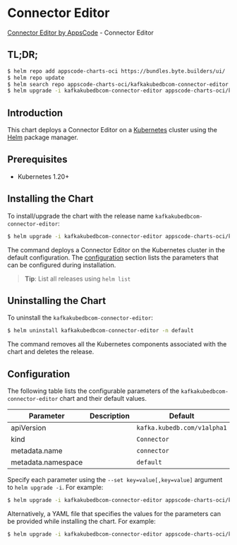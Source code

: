 # Connector Editor

[Connector Editor by AppsCode](https://appscode.com) - Connector Editor

## TL;DR;

```bash
$ helm repo add appscode-charts-oci https://bundles.byte.builders/ui/
$ helm repo update
$ helm search repo appscode-charts-oci/kafkakubedbcom-connector-editor --version=v0.7.0
$ helm upgrade -i kafkakubedbcom-connector-editor appscode-charts-oci/kafkakubedbcom-connector-editor -n default --create-namespace --version=v0.7.0
```

## Introduction

This chart deploys a Connector Editor on a [Kubernetes](http://kubernetes.io) cluster using the [Helm](https://helm.sh) package manager.

## Prerequisites

- Kubernetes 1.20+

## Installing the Chart

To install/upgrade the chart with the release name `kafkakubedbcom-connector-editor`:

```bash
$ helm upgrade -i kafkakubedbcom-connector-editor appscode-charts-oci/kafkakubedbcom-connector-editor -n default --create-namespace --version=v0.7.0
```

The command deploys a Connector Editor on the Kubernetes cluster in the default configuration. The [configuration](#configuration) section lists the parameters that can be configured during installation.

> **Tip**: List all releases using `helm list`

## Uninstalling the Chart

To uninstall the `kafkakubedbcom-connector-editor`:

```bash
$ helm uninstall kafkakubedbcom-connector-editor -n default
```

The command removes all the Kubernetes components associated with the chart and deletes the release.

## Configuration

The following table lists the configurable parameters of the `kafkakubedbcom-connector-editor` chart and their default values.

|     Parameter      | Description |                Default                 |
|--------------------|-------------|----------------------------------------|
| apiVersion         |             | <code>kafka.kubedb.com/v1alpha1</code> |
| kind               |             | <code>Connector</code>                 |
| metadata.name      |             | <code>connector</code>                 |
| metadata.namespace |             | <code>default</code>                   |


Specify each parameter using the `--set key=value[,key=value]` argument to `helm upgrade -i`. For example:

```bash
$ helm upgrade -i kafkakubedbcom-connector-editor appscode-charts-oci/kafkakubedbcom-connector-editor -n default --create-namespace --version=v0.7.0 --set apiVersion=kafka.kubedb.com/v1alpha1
```

Alternatively, a YAML file that specifies the values for the parameters can be provided while
installing the chart. For example:

```bash
$ helm upgrade -i kafkakubedbcom-connector-editor appscode-charts-oci/kafkakubedbcom-connector-editor -n default --create-namespace --version=v0.7.0 --values values.yaml
```
